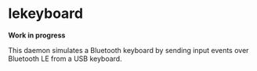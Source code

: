 # lekeyboard

**Work in progress**

This daemon simulates a Bluetooth keyboard by sending input events over Bluetooth LE from a USB keyboard.
